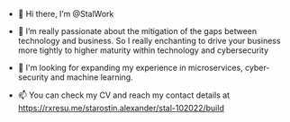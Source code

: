 - 👋 Hi there, I’m @StalWork
- 👀 I’m really passionate about the mitigation of the gaps between technology and business. So I really enchanting to drive your business more tightly to higher maturity within technology and cybersecurity

- 🌱 I'm looking for expanding my experience in microservices, cyber-security and machine learning.

- 📫 You can check my CV and reach my contact details at
https://rxresu.me/starostin.alexander/stal-102022/build

<!---
StalWork/StalWork is a ✨ special ✨ repository because its `README.md` (this file) appears on your GitHub profile.
You can click the Preview link to take a look at your changes.
--->

